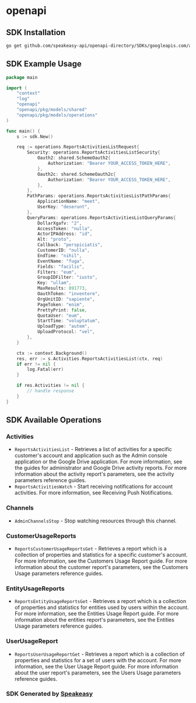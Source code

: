 # openapi

<!-- Start SDK Installation -->
## SDK Installation

```bash
go get github.com/speakeasy-api/openapi-directory/SDKs/googleapis.com/admin/reports_v1/go
```
<!-- End SDK Installation -->

## SDK Example Usage
<!-- Start SDK Example Usage -->
```go
package main

import (
    "context"
    "log"
    "openapi"
    "openapi/pkg/models/shared"
    "openapi/pkg/models/operations"
)

func main() {
    s := sdk.New()

    req := operations.ReportsActivitiesListRequest{
        Security: operations.ReportsActivitiesListSecurity{
            Oauth2: shared.SchemeOauth2{
                Authorization: "Bearer YOUR_ACCESS_TOKEN_HERE",
            },
            Oauth2c: shared.SchemeOauth2c{
                Authorization: "Bearer YOUR_ACCESS_TOKEN_HERE",
            },
        },
        PathParams: operations.ReportsActivitiesListPathParams{
            ApplicationName: "meet",
            UserKey: "deserunt",
        },
        QueryParams: operations.ReportsActivitiesListQueryParams{
            DollarXgafv: "2",
            AccessToken: "nulla",
            ActorIPAddress: "id",
            Alt: "proto",
            Callback: "perspiciatis",
            CustomerID: "nulla",
            EndTime: "nihil",
            EventName: "fuga",
            Fields: "facilis",
            Filters: "eum",
            GroupIDFilter: "iusto",
            Key: "ullam",
            MaxResults: 891773,
            OauthToken: "inventore",
            OrgUnitID: "sapiente",
            PageToken: "enim",
            PrettyPrint: false,
            QuotaUser: "eum",
            StartTime: "voluptatum",
            UploadType: "autem",
            UploadProtocol: "vel",
        },
    }

    ctx := context.Background()
    res, err := s.Activities.ReportsActivitiesList(ctx, req)
    if err != nil {
        log.Fatal(err)
    }

    if res.Activities != nil {
        // handle response
    }
}
```
<!-- End SDK Example Usage -->

<!-- Start SDK Available Operations -->
## SDK Available Operations


### Activities

* `ReportsActivitiesList` - Retrieves a list of activities for a specific customer's account and application such as the Admin console application or the Google Drive application. For more information, see the guides for administrator and Google Drive activity reports. For more information about the activity report's parameters, see the activity parameters reference guides. 
* `ReportsActivitiesWatch` - Start receiving notifications for account activities. For more information, see Receiving Push Notifications.

### Channels

* `AdminChannelsStop` - Stop watching resources through this channel.

### CustomerUsageReports

* `ReportsCustomerUsageReportsGet` - Retrieves a report which is a collection of properties and statistics for a specific customer's account. For more information, see the Customers Usage Report guide. For more information about the customer report's parameters, see the Customers Usage parameters reference guides. 

### EntityUsageReports

* `ReportsEntityUsageReportsGet` - Retrieves a report which is a collection of properties and statistics for entities used by users within the account. For more information, see the Entities Usage Report guide. For more information about the entities report's parameters, see the Entities Usage parameters reference guides.

### UserUsageReport

* `ReportsUserUsageReportGet` - Retrieves a report which is a collection of properties and statistics for a set of users with the account. For more information, see the User Usage Report guide. For more information about the user report's parameters, see the Users Usage parameters reference guides.
<!-- End SDK Available Operations -->

### SDK Generated by [Speakeasy](https://docs.speakeasyapi.dev/docs/using-speakeasy/client-sdks)
